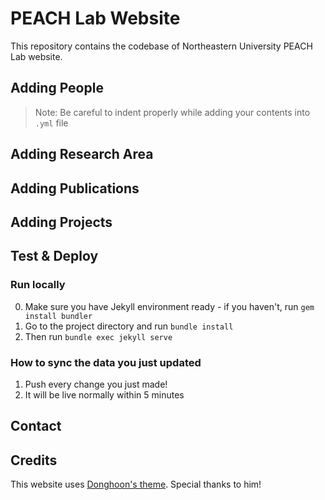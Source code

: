 # PEACH Lab Website

This repository contains the codebase of Northeastern University PEACH Lab website.

## Adding People

> Note: Be careful to indent properly while adding your contents into `.yml` file

## Adding Research Area

## Adding Publications

## Adding Projects

## Test & Deploy

### Run locally
0. Make sure you have Jekyll environment ready - if you haven't, run `gem install bundler`
1. Go to the project directory and run `bundle install`
2. Then run `bundle exec jekyll serve`


### How to sync the data you just updated
1. Push every change you just made!
2. It will be live normally within 5 minutes


## Contact

## Credits

This website uses [Donghoon's theme](https://github.com/donghoon-io/donghoon-io.github.io). Special thanks to him!

